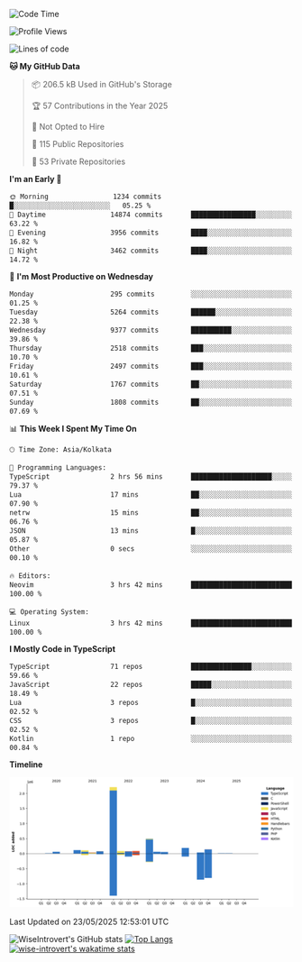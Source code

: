 <!--START_SECTION:waka-->
![Code Time](http://img.shields.io/badge/Code%20Time-2%2C338%20hrs%201%20min-blue)

![Profile Views](http://img.shields.io/badge/Profile%20Views-0-blue)

![Lines of code](https://img.shields.io/badge/From%20Hello%20World%20I%27ve%20Written-3.8%20million%20lines%20of%20code-blue)

**🐱 My GitHub Data** 

> 📦 206.5 kB Used in GitHub's Storage 
 > 
> 🏆 57 Contributions in the Year 2025
 > 
> 🚫 Not Opted to Hire
 > 
> 📜 115 Public Repositories 
 > 
> 🔑 53 Private Repositories 
 > 
**I'm an Early 🐤** 

```text
🌞 Morning                1234 commits        █░░░░░░░░░░░░░░░░░░░░░░░░   05.25 % 
🌆 Daytime                14874 commits       ████████████████░░░░░░░░░   63.22 % 
🌃 Evening                3956 commits        ████░░░░░░░░░░░░░░░░░░░░░   16.82 % 
🌙 Night                  3462 commits        ████░░░░░░░░░░░░░░░░░░░░░   14.72 % 
```
📅 **I'm Most Productive on Wednesday** 

```text
Monday                   295 commits         ░░░░░░░░░░░░░░░░░░░░░░░░░   01.25 % 
Tuesday                  5264 commits        ██████░░░░░░░░░░░░░░░░░░░   22.38 % 
Wednesday                9377 commits        ██████████░░░░░░░░░░░░░░░   39.86 % 
Thursday                 2518 commits        ███░░░░░░░░░░░░░░░░░░░░░░   10.70 % 
Friday                   2497 commits        ███░░░░░░░░░░░░░░░░░░░░░░   10.61 % 
Saturday                 1767 commits        ██░░░░░░░░░░░░░░░░░░░░░░░   07.51 % 
Sunday                   1808 commits        ██░░░░░░░░░░░░░░░░░░░░░░░   07.69 % 
```


📊 **This Week I Spent My Time On** 

```text
🕑︎ Time Zone: Asia/Kolkata

💬 Programming Languages: 
TypeScript               2 hrs 56 mins       ████████████████████░░░░░   79.37 % 
Lua                      17 mins             ██░░░░░░░░░░░░░░░░░░░░░░░   07.90 % 
netrw                    15 mins             ██░░░░░░░░░░░░░░░░░░░░░░░   06.76 % 
JSON                     13 mins             █░░░░░░░░░░░░░░░░░░░░░░░░   05.87 % 
Other                    0 secs              ░░░░░░░░░░░░░░░░░░░░░░░░░   00.10 % 

🔥 Editors: 
Neovim                   3 hrs 42 mins       █████████████████████████   100.00 % 

💻 Operating System: 
Linux                    3 hrs 42 mins       █████████████████████████   100.00 % 
```

**I Mostly Code in TypeScript** 

```text
TypeScript               71 repos            ███████████████░░░░░░░░░░   59.66 % 
JavaScript               22 repos            █████░░░░░░░░░░░░░░░░░░░░   18.49 % 
Lua                      3 repos             █░░░░░░░░░░░░░░░░░░░░░░░░   02.52 % 
CSS                      3 repos             █░░░░░░░░░░░░░░░░░░░░░░░░   02.52 % 
Kotlin                   1 repo              ░░░░░░░░░░░░░░░░░░░░░░░░░   00.84 % 
```



**Timeline**

![Lines of Code chart](https://raw.githubusercontent.com/wise-introvert/wise-introvert/master/assets/bar_graph.png)


 Last Updated on 23/05/2025 12:53:01 UTC
<!--END_SECTION:waka-->

![WiseIntrovert's GitHub stats](https://github-readme-stats.vercel.app/api?username=wise-introvert&count_private=true&show_icons=true)
[![Top Langs](https://github-readme-stats.vercel.app/api/top-langs/?username=wise-introvert&langs_count=10)](https://github.com/anuraghazra/github-readme-stats)
[![wise-introvert's wakatime stats](https://github-readme-stats.vercel.app/api/wakatime?username=wiseintrovert)](https://github.com/anuraghazra/github-readme-stats)
